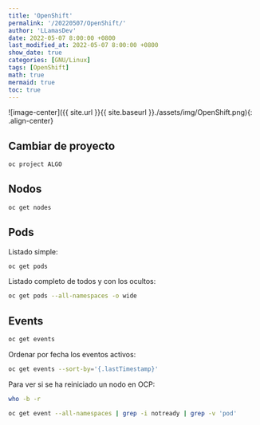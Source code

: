 ```yaml
---
title: 'OpenShift'
permalink: '/20220507/OpenShift/'
author: 'LLamasDev'
date: 2022-05-07 8:00:00 +0800
last_modified_at: 2022-05-07 8:00:00 +0800
show_date: true
categories: [GNU/Linux]
tags: [OpenShift]
math: true
mermaid: true
toc: true
---
```


![image-center]({{ site.url }}{{ site.baseurl }}./assets/img/OpenShift.png){: .align-center}

## Cambiar de proyecto

```bash
oc project ALGO
```

## Nodos

```bash
oc get nodes
```

## Pods

Listado simple:
```bash
oc get pods
```

Listado completo de todos y con los ocultos:
```bash
oc get pods --all-namespaces -o wide
```

## Events

```bash
oc get events
```

Ordenar por fecha los eventos activos:
```bash
oc get events --sort-by='{.lastTimestamp}'
```

Para ver si se ha reiniciado un nodo en OCP:
```bash
who -b -r

oc get event --all-namespaces | grep -i notready | grep -v 'pod'
```